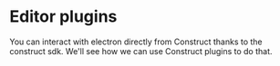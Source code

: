 # Editor plugins

You can interact with electron directly from Construct thanks to the construct sdk.
We'll see how we can use Construct plugins to do that. 
